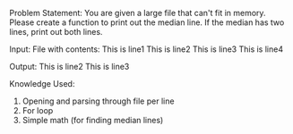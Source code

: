Problem Statement: You are given a large file that can't fit in memory. Please create a function to print out the median line. If the median has two lines, print out both lines.

Input: File with contents:
This is line1
This is line2
This is line3
This is line4
 
Output:
This is line2
This is line3

Knowledge Used:
1) Opening and parsing through file per line
2) For loop
3) Simple math (for finding median lines)